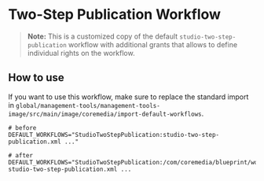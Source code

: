 # Two-Step Publication Workflow

> **Note:** This is a customized copy of the default `studio-two-step-publication` workflow with additional grants that allows to define individual rights on the workflow.

## How to use
If you want to use this workflow, make sure to replace the standard import in `global/management-tools/management-tools-image/src/main/image/coremedia/import-default-workflows`.

```shell
# before
DEFAULT_WORKFLOWS="StudioTwoStepPublication:studio-two-step-publication.xml ..."

# after
DEFAULT_WORKFLOWS="StudioTwoStepPublication:/com/coremedia/blueprint/workflow/extended-studio-two-step-publication.xml ...
```
